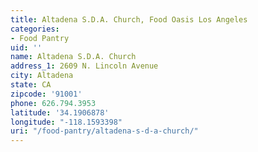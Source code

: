 ```yaml
---
title: Altadena S.D.A. Church, Food Oasis Los Angeles
categories:
- Food Pantry
uid: ''
name: Altadena S.D.A. Church
address_1: 2609 N. Lincoln Avenue
city: Altadena
state: CA
zipcode: '91001'
phone: 626.794.3953
latitude: '34.1906878'
longitude: "-118.1593398"
uri: "/food-pantry/altadena-s-d-a-church/"
---
```


